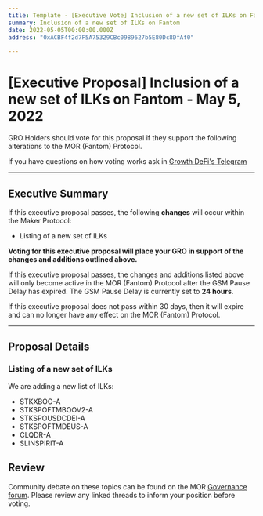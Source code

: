 ```yaml
---
title: Template - [Executive Vote] Inclusion of a new set of ILKs on Fantom - May 5, 2022
summary: Inclusion of a new set of ILKs on Fantom
date: 2022-05-05T00:00:00.000Z
address: "0xACBF4f2d7F5A75329CBc0989627b5E80Dc8DfAf0"

---
```

# [Executive Proposal] Inclusion of a new set of ILKs on Fantom - May 5, 2022

GRO Holders should vote for this proposal if they support the following alterations to the MOR (Fantom) Protocol.

If you have questions on how voting works ask in [Growth DeFi's Telegram](https://t.me/growthdefi)

---

## Executive Summary

If this executive proposal passes, the following **changes** will occur within the Maker Protocol:
- Listing of a new set of ILKs

**Voting for this executive proposal will place your GRO in support of the changes and additions outlined above.**

If this executive proposal passes, the changes and additions listed above will only become active in the MOR (Fantom) Protocol after the GSM Pause Delay has expired. The GSM Pause Delay is currently set to **24 hours**.

If this executive proposal does not pass within 30 days, then it will expire and can no longer have any effect on the MOR (Fantom) Protocol.

---

## Proposal Details

### Listing of a new set of ILKs

We are adding a new list of ILKs:
- STKXBOO-A
- STKSPOFTMBOOV2-A
- STKSPOUSDCDEI-A
- STKSPOFTMDEUS-A
- CLQDR-A
- SLINSPIRIT-A

## Review

Community debate on these topics can be found on the MOR [Governance forum](https://forum.growthdefi.com/). Please review any linked threads to inform your position before voting.
